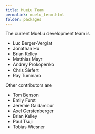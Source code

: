 ```yaml
---
title: MueLu Team
permalink: muelu_team.html
folder: packages
---
```


The current MueLu development team is

* Luc Berger-Vergiat
* Jonathan Hu
* Brian Kelley
* Matthias Mayr
* Andrey Prokopenko
* Chris Siefert
* Ray Tuminaro

Other contributors are

* Tom Benson
* Emily Furst
* Jeremie Gaidamour
* Axel Gerstenberger
* Brian Kelley
* Paul Tsuji
* Tobias Wiesner